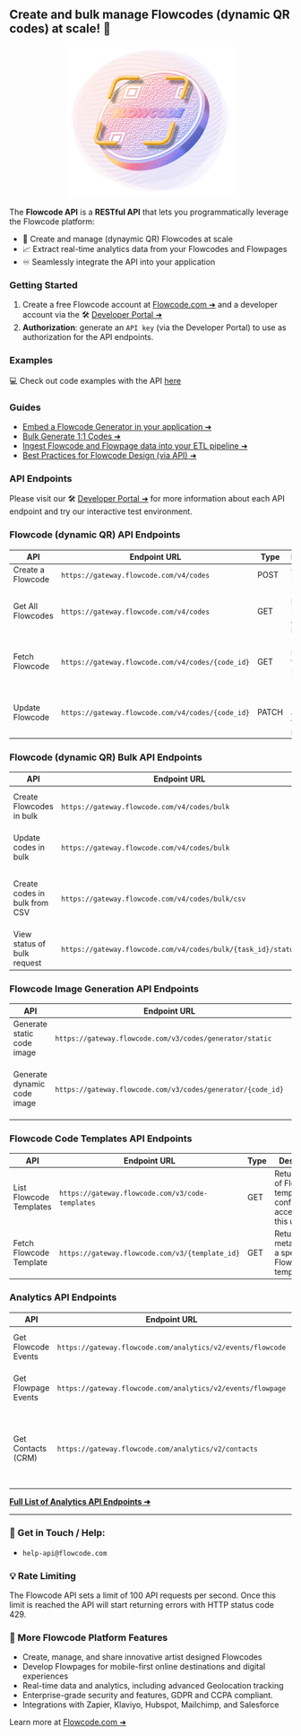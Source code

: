 ## Create and bulk manage Flowcodes (dynamic QR codes) at scale! 🚀

<p align="center">
  <img width="300px"src="flowcode_logo.png"/>
</p>

The **Flowcode API** is a **RESTful API** that lets you programmatically leverage the Flowcode platform:

* 🚀 Create and manage (dynaymic QR) Flowcodes at scale
* 📈 Extract real-time analytics data from your Flowcodes and Flowpages
* ♾️ Seamlessly integrate the API into your application

### Getting Started

1. Create a free Flowcode account at [Flowcode.com ➜](https://flowcode.com/) and a developer account via the 🛠️ [Developer Portal ➜](https://developer.flowcode.com/)
2. **Authorization**: generate an `API key` (via the Developer Portal) to use as authorization for the API endpoints.

### Examples

💻 Check out code examples with the API [here](examples)

### Guides

* [Embed a Flowcode Generator in your application ➜](https://developer.flowcode.com/guides/embed-a-flowcode-generator)
* [Bulk Generate 1:1 Codes ➜](https://developer.flowcode.com/guides/bulk-generate-codes)
* [Ingest Flowcode and Flowpage data into your ETL pipeline ➜](https://developer.flowcode.com/guides/ingest-analytics-data)
* [Best Practices for Flowcode Design (via API) ➜](https://developer.flowcode.com/guides/flowcode-api-design-guidelines)

### API Endpoints

Please visit our 🛠️ [Developer Portal ➜](https://developer.flowcode.com/) for more information about each API endpoint and try our interactive test environment.

### Flowcode (dynamic QR) API Endpoints

| API               | Endpoint URL                                        | Type  | Description                                          |
| ----------------- | --------------------------------------------------- | ----- | ---------------------------------------------------- |
| Create a Flowcode | `https://gateway.flowcode.com/v4/codes`           | POST  | Creates a Flowcode                                   |
| Get All Flowcodes | `https://gateway.flowcode.com/v4/codes`           | GET   | Returns a list of Flowcodes accessible by this user  |
| Fetch Flowcode    | `https://gateway.flowcode.com/v4/codes/{code_id}` | GET   | Returns metadata for a specified Flowcode            |
| Update Flowcode   | `https://gateway.flowcode.com/v4/codes/{code_id}` | PATCH | Updates a Flowcode according to specified parameters |

### Flowcode (dynamic QR) Bulk API Endpoints

| API                           | Endpoint URL                                                    | Type | Description                                                  |
| ----------------------------- | --------------------------------------------------------------- | ---- | ------------------------------------------------------------ |
| Create Flowcodes in bulk      | `https://gateway.flowcode.com/v4/codes/bulk`                  | POST | Create codes in bulk using a single request                  |
| Update codes in bulk          | `https://gateway.flowcode.com/v4/codes/bulk`                  | PUT  | Update codes in bulk using a single request                  |
| Create codes in bulk from CSV | `https://gateway.flowcode.com/v4/codes/bulk/csv`              | POST | Create codes in bulk from CSV (comma-separated values) input |
| View status of bulk request   | `https://gateway.flowcode.com/v4/codes/bulk/{task_id}/status` | GET  | View the status of an asynchronous bulk request              |

### Flowcode Image Generation API Endpoints

| API                         | Endpoint URL                                                  | Type | Description                                                 |
| --------------------------- | ------------------------------------------------------------- | ---- | ----------------------------------------------------------- |
| Generate static code image  | `https://gateway.flowcode.com/v3/codes/generator/static`    | GET  | Generate a static Flowcode image                            |
| Generate dynamic code image | `https://gateway.flowcode.com/v3/codes/generator/{code_id}` | GET  | Generate a dynamic Flowcode image from an existing Flowcode |

### Flowcode Code Templates API Endpoints

| API                     | Endpoint URL                                       | Type | Description                                                                |
| ----------------------- | -------------------------------------------------- | ---- | -------------------------------------------------------------------------- |
| List Flowcode Templates | `https://gateway.flowcode.com/v3/code-templates` | GET  | Returns a list of Flowcode template configurations accessible by this user |
| Fetch Flowcode Template | `https://gateway.flowcode.com/v3/{template_id}`  | GET  | Returns metadata for a specified Flowcode template                         |

### Analytics API Endpoints

| API                 | Endpoint URL                                                  | Type | Description                                                       |
| ------------------- | ------------------------------------------------------------- | ---- | ----------------------------------------------------------------- |
| Get Flowcode Events | `https://gateway.flowcode.com/analytics/v2/events/flowcode` | GET  | Get events for all of your Flowcodes                              |
| Get Flowpage Events | `https://gateway.flowcode.com/analytics/v2/events/flowpage` | GET  | Get events for all of your Flowpages                              |
| Get Contacts (CRM)  | `https://gateway.flowcode.com/analytics/v2/contacts`        | GET  | Get contact info submitted on Flowpages for a specific date range |

[**Full List of Analytics API Endpoints ➜**](https://developer.flowcode.com/)

---

### 🤝 Get in Touch / Help:

- `help-api@flowcode.com`

### 💡 Rate Limiting

The Flowcode API sets a limit of 100 API requests per second. Once this limit is reached the API will start returning errors with HTTP status code 429.

### 💫 More Flowcode Platform Features

* Create, manage, and share innovative artist designed Flowcodes
* Develop Flowpages for mobile-first online destinations and digital experiences
* Real-time data and analytics, including advanced Geolocation tracking
* Enterprise-grade security and features, GDPR and CCPA compliant.
* Integrations with Zapier, Klaviyo, Hubspot, Mailchimp, and Salesforce

Learn more at [Flowcode.com ➜](https://www.flowcode.com/)
